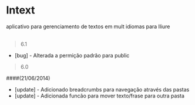 Intext
======

aplicativo para gerenciamento de textos em mult idiomas para lliure
<br>
<br>

>6.1
- [bug] - Alterada a permição padrão para public

>6.0

####(21/06/2014)
- [update] - Adicionado breadcrumbs para navegação através das pastas
- [update] - Adicionada funcão para mover texto/frase para outra pasta
